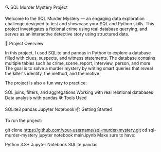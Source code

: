 🔍 SQL Murder Mystery Project

Welcome to the SQL Murder Mystery — an engaging data exploration challenge designed to test and showcase your SQL and Python skills. This project investigates a fictional crime using real database querying, and serves as an interactive detective story using structured data.

🧠 Project Overview

In this project, I used SQLite and pandas in Python to explore a database filled with clues, suspects, and witness statements. The database contains multiple tables such as crime_scene_report, interview, person, and more. The goal is to solve a murder mystery by writing smart queries that reveal the killer's identity, the method, and the motive.

The project is also a fun way to practice:

SQL joins, filters, and aggregations
Working with real relational databases
Data analysis with pandas
🛠 Tools Used

SQLite3
pandas
Jupyter Notebook
📦 Getting Started

To run the project:

git clone https://github.com/your-username/sql-murder-mystery.git
cd sql-murder-mystery
jupyter notebook main.ipynb
Make sure to have:

Python 3.8+
Jupyter Notebook
SQLite
pandas
